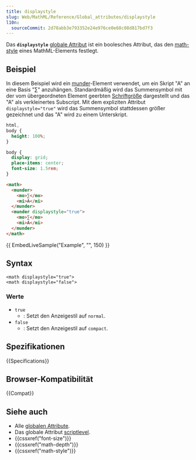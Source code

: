 ```yaml
---
title: displaystyle
slug: Web/MathML/Reference/Global_attributes/displaystyle
l10n:
  sourceCommit: 2d78abb3e793352e24e976ce0e68c08d817bd7f3
---
```


Das **`displaystyle`** [globale Attribut](/de/docs/Web/MathML/Reference/Global_attributes) ist ein boolesches Attribut, das den [math-style](/de/docs/Web/CSS/Reference/Properties/math-style) eines MathML-Elements festlegt.

## Beispiel

In diesem Beispiel wird ein [munder](/de/docs/Web/MathML/Reference/Element/munder)-Element verwendet, um ein Skript "A" an eine Basis "∑" anzuhängen. Standardmäßig wird das Summensymbol mit der vom übergeordneten Element geerbten [Schriftgröße](/de/docs/Web/CSS/Reference/Properties/font-size) dargestellt und das "A" als verkleinertes Subscript. Mit dem expliziten Attribut `displaystyle="true"` wird das Summensymbol stattdessen größer gezeichnet und das "A" wird zu einem Unterskript.

```css hidden
html,
body {
  height: 100%;
}

body {
  display: grid;
  place-items: center;
  font-size: 1.5rem;
}
```

```html
<math>
  <munder>
    <mo>∑</mo>
    <mi>A</mi>
  </munder>
  <munder displaystyle="true">
    <mo>∑</mo>
    <mi>A</mi>
  </munder>
</math>
```

{{ EmbedLiveSample("Example", "", 150) }}

## Syntax

```html-nolint
<math displaystyle="true">
<math displaystyle="false">
```

### Werte

- `true`
  - : Setzt den Anzeigestil auf `normal`.
- `false`
  - : Setzt den Anzeigestil auf `compact`.

## Spezifikationen

{{Specifications}}

## Browser-Kompatibilität

{{Compat}}

## Siehe auch

- Alle [globalen Attribute](/de/docs/Web/MathML/Reference/Global_attributes).
- Das globale Attribut [scriptlevel](/de/docs/Web/MathML/Reference/Global_attributes/scriptlevel).
- {{cssxref("font-size")}}
- {{cssxref("math-depth")}}
- {{cssxref("math-style")}}
